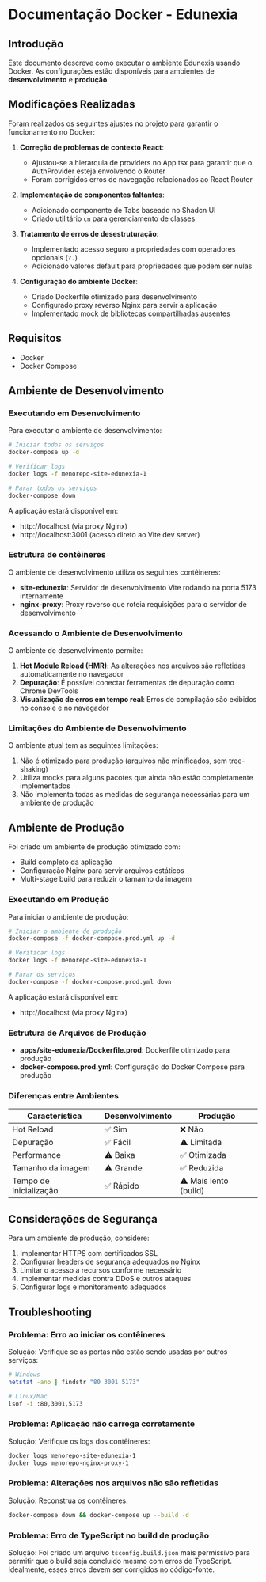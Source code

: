 # Documentação Docker - Edunexia

## Introdução

Este documento descreve como executar o ambiente Edunexia usando Docker. As configurações estão disponíveis para ambientes de **desenvolvimento** e **produção**.

## Modificações Realizadas

Foram realizados os seguintes ajustes no projeto para garantir o funcionamento no Docker:

1. **Correção de problemas de contexto React**:
   - Ajustou-se a hierarquia de providers no App.tsx para garantir que o AuthProvider esteja envolvendo o Router
   - Foram corrigidos erros de navegação relacionados ao React Router

2. **Implementação de componentes faltantes**:
   - Adicionado componente de Tabs baseado no Shadcn UI
   - Criado utilitário `cn` para gerenciamento de classes

3. **Tratamento de erros de desestruturação**:
   - Implementado acesso seguro a propriedades com operadores opcionais (`?.`)
   - Adicionado valores default para propriedades que podem ser nulas

4. **Configuração do ambiente Docker**:
   - Criado Dockerfile otimizado para desenvolvimento
   - Configurado proxy reverso Nginx para servir a aplicação
   - Implementado mock de bibliotecas compartilhadas ausentes

## Requisitos

- Docker
- Docker Compose

## Ambiente de Desenvolvimento

### Executando em Desenvolvimento

Para executar o ambiente de desenvolvimento:

```bash
# Iniciar todos os serviços
docker-compose up -d

# Verificar logs
docker logs -f menorepo-site-edunexia-1

# Parar todos os serviços
docker-compose down
```

A aplicação estará disponível em:
- http://localhost (via proxy Nginx)
- http://localhost:3001 (acesso direto ao Vite dev server)

### Estrutura de contêineres

O ambiente de desenvolvimento utiliza os seguintes contêineres:

- **site-edunexia**: Servidor de desenvolvimento Vite rodando na porta 5173 internamente
- **nginx-proxy**: Proxy reverso que roteia requisições para o servidor de desenvolvimento

### Acessando o Ambiente de Desenvolvimento

O ambiente de desenvolvimento permite:

1. **Hot Module Reload (HMR)**: As alterações nos arquivos são refletidas automaticamente no navegador
2. **Depuração**: É possível conectar ferramentas de depuração como Chrome DevTools
3. **Visualização de erros em tempo real**: Erros de compilação são exibidos no console e no navegador

### Limitações do Ambiente de Desenvolvimento

O ambiente atual tem as seguintes limitações:

1. Não é otimizado para produção (arquivos não minificados, sem tree-shaking)
2. Utiliza mocks para alguns pacotes que ainda não estão completamente implementados
3. Não implementa todas as medidas de segurança necessárias para um ambiente de produção

## Ambiente de Produção

Foi criado um ambiente de produção otimizado com:

- Build completo da aplicação
- Configuração Nginx para servir arquivos estáticos
- Multi-stage build para reduzir o tamanho da imagem

### Executando em Produção

Para iniciar o ambiente de produção:

```bash
# Iniciar o ambiente de produção
docker-compose -f docker-compose.prod.yml up -d

# Verificar logs
docker logs -f menorepo-site-edunexia-1

# Parar os serviços
docker-compose -f docker-compose.prod.yml down
```

A aplicação estará disponível em:
- http://localhost (via proxy Nginx)

### Estrutura de Arquivos de Produção

- **apps/site-edunexia/Dockerfile.prod**: Dockerfile otimizado para produção
- **docker-compose.prod.yml**: Configuração do Docker Compose para produção

### Diferenças entre Ambientes

| Característica | Desenvolvimento | Produção |
|----------------|-----------------|----------|
| Hot Reload | ✅ Sim | ❌ Não |
| Depuração | ✅ Fácil | ⚠️ Limitada |
| Performance | ⚠️ Baixa | ✅ Otimizada |
| Tamanho da imagem | ⚠️ Grande | ✅ Reduzida |
| Tempo de inicialização | ✅ Rápido | ⚠️ Mais lento (build) |

## Considerações de Segurança

Para um ambiente de produção, considere:

1. Implementar HTTPS com certificados SSL
2. Configurar headers de segurança adequados no Nginx
3. Limitar o acesso a recursos conforme necessário
4. Implementar medidas contra DDoS e outros ataques
5. Configurar logs e monitoramento adequados

## Troubleshooting

### Problema: Erro ao iniciar os contêineres

Solução: Verifique se as portas não estão sendo usadas por outros serviços:

```bash
# Windows
netstat -ano | findstr "80 3001 5173"

# Linux/Mac
lsof -i :80,3001,5173
```

### Problema: Aplicação não carrega corretamente

Solução: Verifique os logs dos contêineres:

```bash
docker logs menorepo-site-edunexia-1
docker logs menorepo-nginx-proxy-1
```

### Problema: Alterações nos arquivos não são refletidas

Solução: Reconstrua os contêineres:

```bash
docker-compose down && docker-compose up --build -d
```

### Problema: Erro de TypeScript no build de produção

Solução: Foi criado um arquivo `tsconfig.build.json` mais permissivo para permitir que o build seja concluído mesmo com erros de TypeScript. Idealmente, esses erros devem ser corrigidos no código-fonte. 